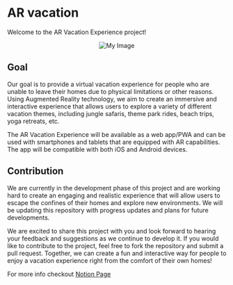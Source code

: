 # AR vacation

Welcome to the AR Vacation Experience project!

<p align="center">
  <img src="https://user-images.githubusercontent.com/91052315/211752217-9a7a8a89-4ed7-4973-8fa0-72bad4b583c7.png" alt="My Image">
</p>


## Goal
Our goal is to provide a virtual vacation experience for people who are unable to leave their homes due to physical limitations or other reasons. Using Augmented Reality technology, we aim to create an immersive and interactive experience that allows users to explore a variety of different vacation themes, including jungle safaris, theme park rides, beach trips, yoga retreats, etc.

The AR Vacation Experience will be available as a web app/PWA and can be used with smartphones and tablets that are equipped with AR capabilities. The app will be compatible with both iOS and Android devices.

## Contribution

We are currently in the development phase of this project and are working hard to create an engaging and realistic experience that will allow users to escape the confines of their homes and explore new environments. We will be updating this repository with progress updates and plans for future developments.

We are excited to share this project with you and look forward to hearing your feedback and suggestions as we continue to develop it. If you would like to contribute to the project, feel free to fork the repository and submit a pull request. Together, we can create a fun and interactive way for people to enjoy a vacation experience right from the comfort of their own homes!


For more info checkout [Notion Page](https://osenorth.notion.site/Problem-1-902bdea7a1ee4bc9b78f76809f6dded9)
